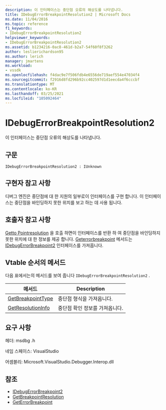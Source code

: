 ```yaml
---
description: 이 인터페이스는 중단점 오류의 해상도를 나타냅니다.
title: IDebugErrorBreakpointResolution2 | Microsoft Docs
ms.date: 11/04/2016
ms.topic: reference
f1_keywords:
- IDebugErrorBreakpointResolution2
helpviewer_keywords:
- IDebugErrorBreakpointResolution2
ms.assetid: b1234216-0ac8-461d-b2a7-54f60f8f3262
author: leslierichardson95
ms.author: lerich
manager: jmartens
ms.workload:
- vssdk
ms.openlocfilehash: f4dac9e7f506fdb4e6556de719aef554e47034f4
ms.sourcegitcommit: f2916d8fd296b92cc402597d1d1eecda4f6cccbf
ms.translationtype: MT
ms.contentlocale: ko-KR
ms.lasthandoff: 03/25/2021
ms.locfileid: "105092464"
---
```

# <a name="idebugerrorbreakpointresolution2"></a>IDebugErrorBreakpointResolution2
이 인터페이스는 중단점 오류의 해상도를 나타냅니다.

## <a name="syntax"></a>구문

```
IDebugErrorBreakpointResolution2 : IUnknown
```

## <a name="notes-for-implementers"></a>구현자 참고 사항
 디버그 엔진은 중단점에 대 한 지원의 일부로이 인터페이스를 구현 합니다. 이 인터페이스는 중단점을 바인딩하지 못한 위치를 보고 하는 데 사용 됩니다.

## <a name="notes-for-callers"></a>호출자 참고 사항
 [Getto Pointresolution](../../../extensibility/debugger/reference/idebugerrorbreakpoint2-getbreakpointresolution.md) 을 호출 하면이 인터페이스를 반환 하 여 중단점을 바인딩하지 못한 위치에 대 한 정보를 제공 합니다. [Geterrorbreakpoint](../../../extensibility/debugger/reference/idebugbreakpointerrorevent2-geterrorbreakpoint.md) 메서드는 [IDebugErrorBreakpoint2](../../../extensibility/debugger/reference/idebugerrorbreakpoint2.md) 인터페이스를 가져옵니다.

## <a name="methods-in-vtable-order"></a>Vtable 순서의 메서드
 다음 표에서는의 메서드를 보여 줍니다 `IDebugErrorBreakpointResolution2` .

|메서드|Description|
|------------|-----------------|
|[GetBreakpointType](../../../extensibility/debugger/reference/idebugerrorbreakpointresolution2-getbreakpointtype.md)|중단점 형식을 가져옵니다.|
|[GetResolutionInfo](../../../extensibility/debugger/reference/idebugerrorbreakpointresolution2-getresolutioninfo.md)|중단점 확인 정보를 가져옵니다.|

## <a name="requirements"></a>요구 사항
 헤더: msdbg .h

 네임 스페이스: VisualStudio

 어셈블리: Microsoft.VisualStudio.Debugger.Interop.dll

## <a name="see-also"></a>참조
- [IDebugErrorBreakpoint2](../../../extensibility/debugger/reference/idebugerrorbreakpoint2.md)
- [GetBreakpointResolution](../../../extensibility/debugger/reference/idebugerrorbreakpoint2-getbreakpointresolution.md)
- [GetErrorBreakpoint](../../../extensibility/debugger/reference/idebugbreakpointerrorevent2-geterrorbreakpoint.md)

